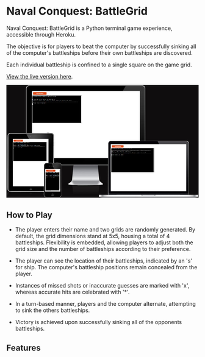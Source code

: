 # Naval Conquest: BattleGrid
Naval Conquest: BattleGrid is a Python terminal game experience, accessible through Heroku.

The objective is for players to beat the computer by successfully sinking all of the computer's battleships before their own battleships are discovered. 

Each individual battleship is confined to a single square on the game grid. 

[View the live version here](https://naval-conquest-30afa5133057.herokuapp.com/).

![Responsive](./images/responsive.jpg)

## How to Play

 - The player enters their name and two grids are randomly generated. By default, the grid dimensions stand at 5x5, housing a total of 4 battleships. Flexibility is embedded, allowing players to adjust both the grid size and the number of battleships according to their preference.

 - The player can see the location of their battleships, indicated by an 's' for ship. The computer's battleship positions remain concealed from the player.

 -  Instances of missed shots or inaccurate guesses are marked with 'x', whereas accurate hits are celebrated with '*'.

 - In a turn-based manner, players and the computer alternate, attempting to sink the others battleships.

 - Victory is achieved upon successfully sinking all of the opponents battleships.

 ## Features